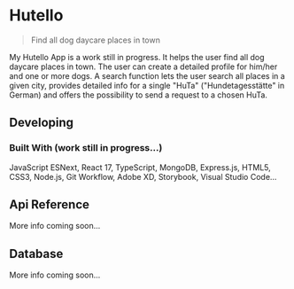 # Hutello

> Find all dog daycare places in town

My Hutello App is a work still in progress. It helps the user find all dog daycare places in town. The user can create a detailed profile for him/her and one or more dogs. A search function lets the user search all places in a given city, provides detailed info for a single "HuTa" ("Hundetagesstätte" in German) and offers the possibility to send a request to a chosen HuTa.

## Developing

### Built With (work still in progress...)

JavaScript ESNext, React 17, TypeScript, MongoDB, Express.js, HTML5, CSS3, Node.js, Git Workflow, Adobe XD, Storybook,
Visual Studio Code...

## Api Reference

More info coming soon...

## Database

More info coming soon...
